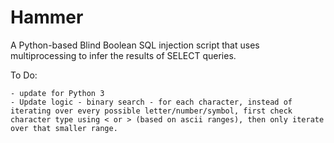 # Hammer
A Python-based Blind Boolean SQL injection script that uses multiprocessing to infer the results of SELECT queries.

To Do: 

    - update for Python 3
    - Update logic - binary search - for each character, instead of iterating over every possible letter/number/symbol, first check character type using < or > (based on ascii ranges), then only iterate over that smaller range.

